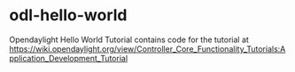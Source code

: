 # odl-hello-world
Opendaylight Hello World Tutorial contains code for the tutorial at https://wiki.opendaylight.org/view/Controller_Core_Functionality_Tutorials:Application_Development_Tutorial
